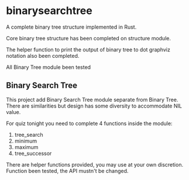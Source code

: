 # binarysearchtree

A complete binary tree structure implemented in Rust.

Core binary tree structure has been completed on structure module.

The helper function to print the output of binary tree to dot graphviz notation also been completed.

All Binary Tree module been tested

## Binary Search Tree
This project add Binary Search Tree module separate from Binary Tree. There are similarities but design has some diversity to accommodate NIL value.

For quiz tonight you need to complete 4 functions inside the module:
1. tree_search
2. minimum
3. maximum
4. tree_successor

There are helper functions provided, you may use at your own discretion. Function been tested, the API mustn't be changed. 